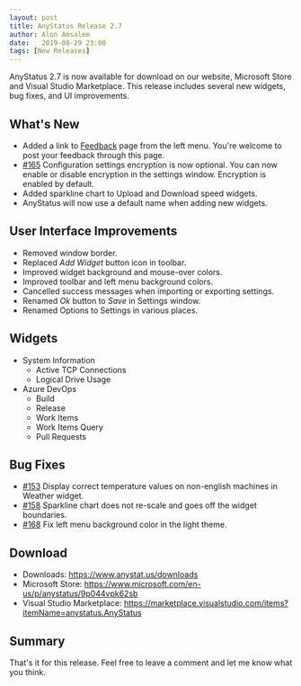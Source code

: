 ```yaml
---
layout: post
title: AnyStatus Release 2.7
author: Alon Amsalem
date:   2019-08-29 23:00
tags: [New Releases]
---
```


AnyStatus 2.7 is now available for download on our website, Microsoft Store and Visual Studio Marketplace.
This release includes several new widgets, bug fixes, and UI improvements.

## What's New

- Added a link to [Feedback](/feedback) page from the left menu. You're welcome to post your feedback through this page.
- [#165](https://github.com/AnyStatus/Support/issues/165) Configuration settings encryption is now optional. You can now enable or disable encryption in the settings window. Encryption is enabled by default.
- Added sparkline chart to Upload and Download speed widgets.
- AnyStatus will now use a default name when adding new widgets.

## User Interface Improvements

- Removed window border.
- Replaced _Add Widget_ button icon in toolbar.
- Improved widget background and mouse-over colors.
- Improved toolbar and left menu background colors.
- Cancelled success messages when importing or exporting settings.
- Renamed _Ok_ button to _Save_ in Settings window.
- Renamed Options to Settings in various places.

## Widgets

- System Information
  - Active TCP Connections
  - Logical Drive Usage
- Azure DevOps
  - Build
  - Release
  - Work Items
  - Work Items Query
  - Pull Requests

## Bug Fixes

- [#153](https://github.com/AnyStatus/Support/issues/153) Display correct temperature values on non-english machines in Weather widget.
- [#158](https://github.com/AnyStatus/Support/issues/158) Sparkline chart does not re-scale and goes off the widget boundaries.
- [#168](https://github.com/AnyStatus/Support/issues/168) Fix left menu background color in the light theme.

## Download

- Downloads: https://www.anystat.us/downloads
- Microsoft Store: https://www.microsoft.com/en-us/p/anystatus/9p044vpk62sb
- Visual Studio Marketplace: https://marketplace.visualstudio.com/items?itemName=anystatus.AnyStatus

## Summary

That's it for this release. Feel free to leave a comment and let me know what you think.
